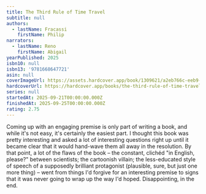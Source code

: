 ```yaml
---
title: The Third Rule of Time Travel
subtitle: null
authors:
  - lastName: Fracassi
    firstName: Philip
narrators:
  - lastName: Reno
    firstName: Abigail
yearPublished: 2025
isbn10: null
isbn13: '9781668647721'
asin: null
coverImageUrl: https://assets.hardcover.app/book/1309621/a2eb766c-eeb9-40f9-a365-27b4b5ebafef.jpg
hardcoverUrl: https://hardcover.app/books/the-third-rule-of-time-travel/editions/32293401
series: null
startedAt: 2025-09-21T00:00:00.000Z
finishedAt: 2025-09-25T00:00:00.000Z
rating: 2.75
---
```


Coming up with an engaging premise is only part of writing a book, and while it's not easy, it's certainly the easiest part. I thought this book was pretty interesting and asked a lot of interesting questions right up until it became clear that it would hand-wave them all away in the resolution. By that point, a lot of the flaws of the book – the constant, clichéd "in English, please?" between scientists; the cartoonish villain; the less-educated style of speech of a supposedly brilliant protagonist (plausible, sure, but just one more thing) – went from things I'd forgive for an interesting premise to signs that it was never going to wrap up the way I'd hoped. Disappointing, in the end.
